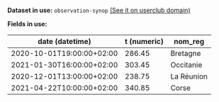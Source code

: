 **Dataset in use:** `observation-synop` [(See it on userclub domain)](https://userclub.opendatasoft.com/explore/dataset/observation-synop/table/)

**Fields in use:** 

| date (datetime) | t (numeric)| nom_reg |
|---|---|---|
|2020-10-01T19:00:00+02:00|286.45|Bretagne|
|2021-01-30T16:00:00+02:00|303.45|Occitanie|
|2020-12-01T13:00:00+02:00|238.75|La Réunion|
|2021-04-22T10:00:00+02:00|340.85|Corse|